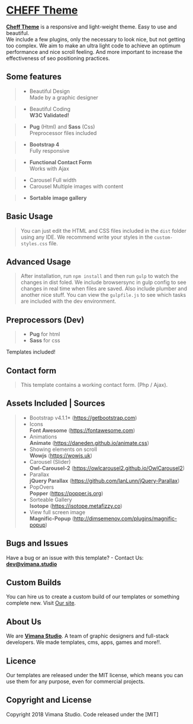 # [CHEFF Theme](https://)

[**Cheff Theme**](https://) is a responsive and light-weight theme. Easy to use and beautiful. <br>
We include a few plugins, only the necessary to look nice, but not getting too complex. We aim to make an ultra light code to achieve an optimum performance and nice scroll feeling. And more important to increase the effectiveness of seo positioning practices.

## Some features
> * Beautiful Design \
> Made by a graphic designer

> * Beautiful Coding \
> **W3C Validated!**

> * **Pug** (Html) and **Sass** (Css) \
> Preprocessor files included 

> * **Bootstrap 4** \
> Fully responsive

> * **Functional Contact Form** \
> Works with Ajax

> * Carousel Full width
> * Carousel Multiple images with content

> * **Sortable image gallery**

## Basic Usage

>You can just edit the HTML and CSS files included in the `dist` folder using any IDE. We recommend write your styles in the `custom-styles.css` file.

## Advanced Usage

>After installation, run `npm install` and then run `gulp` to watch the changes in dist foled.
We include browsersync in gulp config to see changes in real time when files are saved. Also include plumber and another nice stuff.
You can view the `gulpfile.js` to see which tasks are included with the dev environment.
## Preprocessors (Dev)
> * **Pug** for html
> * **Sass** for css

Templates included!

## Contact form
> This template contains a working contact form. (Php / Ajax).

## Assets Included | Sources
>* Bootstrap v4.1.1* (https://getbootstrap.com) 
>* Icons \
>**Font Awesome** (https://fontawesome.com)
>* Animations \
>**Animate** (https://daneden.github.io/animate.css)
>* Showing elements on scroll \
>**Wowjs** (https://wowjs.uk)
>* Carousel (Slider) \
>**Owl-Carousel-2** (https://owlcarousel2.github.io/OwlCarousel2)
>* Parallax \
>**jQuery Parallax** (https://github.com/IanLunn/jQuery-Parallax)
>* PopOvers \
>**Popper** (https://popper.js.org)
>* Sorteable Gallery \
>**Isotope** (https://isotope.metafizzy.co)
>* View full screen image \
>**Magnific-Popup** (http://dimsemenov.com/plugins/magnific-popup)

## Bugs and Issues
Have a bug or an issue with this template? - Contact Us: **dev@vimana.studio**

## Custom Builds
You can hire us to create a custom build of our templates or something complete new. Visit [Our site](https://vimana.studio/).

## About Us 
We are [**Vimana Studio**](https://vimana.studio/). A team of graphic designers and full-stack developers. We made templates, cms, apps, games and more!!.

## Licence
Our templates are released under the MIT license, which means you can use them for any purpose, even for commercial projects.

## Copyright and License
Copyright 2018 Vimana Studio. Code released under the [MIT]
